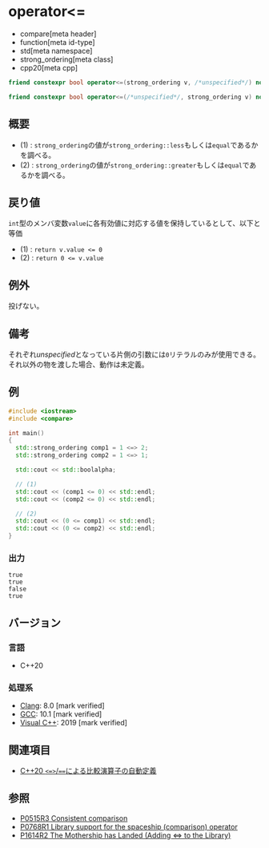 # operator<=

* compare[meta header]
* function[meta id-type]
* std[meta namespace]
* strong_ordering[meta class]
* cpp20[meta cpp]

```cpp
friend constexpr bool operator<=(strong_ordering v, /*unspecified*/) noexcept;   // (1)

friend constexpr bool operator<=(/*unspecified*/, strong_ordering v) noexcept;   // (2)
```

## 概要

- (1) : `strong_ordering`の値が`strong_ordering::less`もしくは`equal`であるかを調べる。
- (2) : `strong_ordering`の値が`strong_ordering::greater`もしくは`equal`であるかを調べる。

## 戻り値

`int`型のメンバ変数`value`に各有効値に対応する値を保持しているとして、以下と等価

- (1) : `return v.value <= 0` 
- (2) : `return 0 <= v.value`

## 例外
投げない。

## 備考

それぞれ*unspecified*となっている片側の引数には`0`リテラルのみが使用できる。それ以外の物を渡した場合、動作は未定義。

## 例
```cpp example
#include <iostream>
#include <compare>

int main()
{
  std::strong_ordering comp1 = 1 <=> 2;
  std::strong_ordering comp2 = 1 <=> 1;

  std::cout << std::boolalpha;

  // (1) 
  std::cout << (comp1 <= 0) << std::endl;
  std::cout << (comp2 <= 0) << std::endl;

  // (2)
  std::cout << (0 <= comp1) << std::endl;
  std::cout << (0 <= comp2) << std::endl;
}
```

### 出力
```
true
true
false
true
```

## バージョン
### 言語
- C++20

### 処理系
- [Clang](/implementation.md#clang): 8.0 [mark verified]
- [GCC](/implementation.md#gcc): 10.1 [mark verified]
- [Visual C++](/implementation.md#visual_cpp): 2019 [mark verified]

## 関連項目

- [C++20 `<=>`/`==`による比較演算子の自動定義](/lang/cpp20/consistent_comparison.md)


## 参照

- [P0515R3 Consistent comparison](http://wg21.link/p0515)
- [P0768R1 Library support for the spaceship (comparison) operator](http://wg21.link/p0768)
- [P1614R2 The Mothership has Landed (Adding <=> to the Library)](http://wg21.link/p1614)

